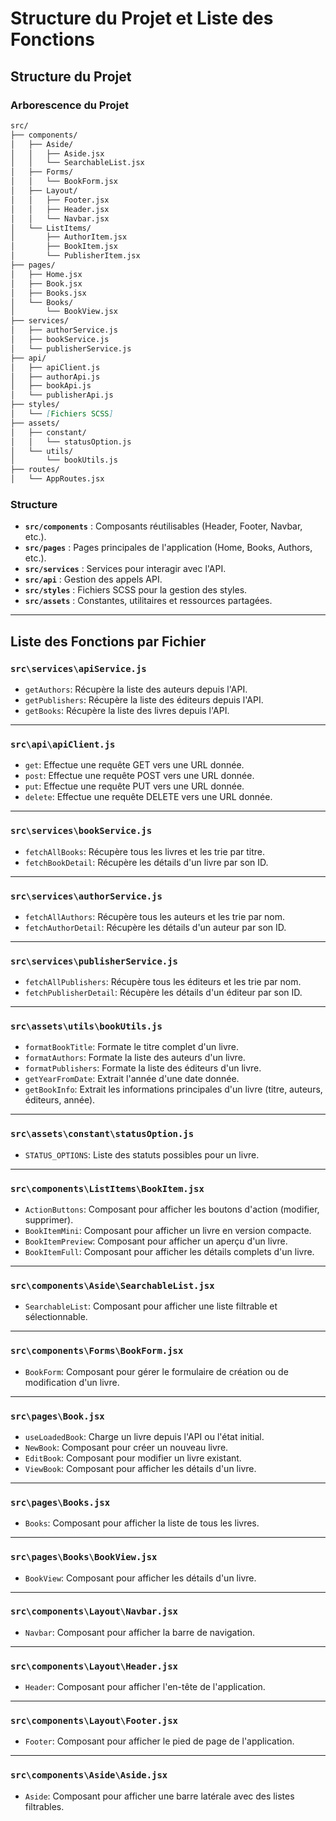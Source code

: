# Structure du Projet et Liste des Fonctions

## Structure du Projet


### Arborescence du Projet

``` markdown
src/
├── components/
│   ├── Aside/
│   │   ├── Aside.jsx
│   │   └── SearchableList.jsx
│   ├── Forms/
│   │   └── BookForm.jsx
│   ├── Layout/
│   │   ├── Footer.jsx
│   │   ├── Header.jsx
│   │   └── Navbar.jsx
│   └── ListItems/
│       ├── AuthorItem.jsx
│       ├── BookItem.jsx
│       └── PublisherItem.jsx
├── pages/
│   ├── Home.jsx
│   ├── Book.jsx
│   ├── Books.jsx
│   └── Books/
│       └── BookView.jsx
├── services/
│   ├── authorService.js
│   ├── bookService.js
│   └── publisherService.js
├── api/
│   ├── apiClient.js
│   ├── authorApi.js
│   ├── bookApi.js
│   └── publisherApi.js
├── styles/
│   └── [Fichiers SCSS]
├── assets/
│   ├── constant/
│   │   └── statusOption.js
│   └── utils/
│       └── bookUtils.js
├── routes/
│   └── AppRoutes.jsx

```
### Structure 

- **`src/components`** : Composants réutilisables (Header, Footer, Navbar, etc.).
- **`src/pages`** : Pages principales de l'application (Home, Books, Authors, etc.).
- **`src/services`** : Services pour interagir avec l'API.
- **`src/api`** : Gestion des appels API.
- **`src/styles`** : Fichiers SCSS pour la gestion des styles.
- **`src/assets`** : Constantes, utilitaires et ressources partagées.

---

## Liste des Fonctions par Fichier

### `src\services\apiService.js`
- `getAuthors`: Récupère la liste des auteurs depuis l'API.
- `getPublishers`: Récupère la liste des éditeurs depuis l'API.
- `getBooks`: Récupère la liste des livres depuis l'API.

---

### `src\api\apiClient.js`
- `get`: Effectue une requête GET vers une URL donnée.
- `post`: Effectue une requête POST vers une URL donnée.
- `put`: Effectue une requête PUT vers une URL donnée.
- `delete`: Effectue une requête DELETE vers une URL donnée.

---

### `src\services\bookService.js`
- `fetchAllBooks`: Récupère tous les livres et les trie par titre.
- `fetchBookDetail`: Récupère les détails d'un livre par son ID.

---

### `src\services\authorService.js`
- `fetchAllAuthors`: Récupère tous les auteurs et les trie par nom.
- `fetchAuthorDetail`: Récupère les détails d'un auteur par son ID.

---

### `src\services\publisherService.js`
- `fetchAllPublishers`: Récupère tous les éditeurs et les trie par nom.
- `fetchPublisherDetail`: Récupère les détails d'un éditeur par son ID.

---

### `src\assets\utils\bookUtils.js`
- `formatBookTitle`: Formate le titre complet d'un livre.
- `formatAuthors`: Formate la liste des auteurs d'un livre.
- `formatPublishers`: Formate la liste des éditeurs d'un livre.
- `getYearFromDate`: Extrait l'année d'une date donnée.
- `getBookInfo`: Extrait les informations principales d'un livre (titre, auteurs, éditeurs, année).

---

### `src\assets\constant\statusOption.js`
- `STATUS_OPTIONS`: Liste des statuts possibles pour un livre.

---

### `src\components\ListItems\BookItem.jsx`
- `ActionButtons`: Composant pour afficher les boutons d'action (modifier, supprimer).
- `BookItemMini`: Composant pour afficher un livre en version compacte.
- `BookItemPreview`: Composant pour afficher un aperçu d'un livre.
- `BookItemFull`: Composant pour afficher les détails complets d'un livre.

---

### `src\components\Aside\SearchableList.jsx`
- `SearchableList`: Composant pour afficher une liste filtrable et sélectionnable.

---

### `src\components\Forms\BookForm.jsx`
- `BookForm`: Composant pour gérer le formulaire de création ou de modification d'un livre.

---

### `src\pages\Book.jsx`
- `useLoadedBook`: Charge un livre depuis l'API ou l'état initial.
- `NewBook`: Composant pour créer un nouveau livre.
- `EditBook`: Composant pour modifier un livre existant.
- `ViewBook`: Composant pour afficher les détails d'un livre.

---

### `src\pages\Books.jsx`
- `Books`: Composant pour afficher la liste de tous les livres.

---

### `src\pages\Books\BookView.jsx`
- `BookView`: Composant pour afficher les détails d'un livre.

---

### `src\components\Layout\Navbar.jsx`
- `Navbar`: Composant pour afficher la barre de navigation.

---

### `src\components\Layout\Header.jsx`
- `Header`: Composant pour afficher l'en-tête de l'application.

---

### `src\components\Layout\Footer.jsx`
- `Footer`: Composant pour afficher le pied de page de l'application.

---

### `src\components\Aside\Aside.jsx`
- `Aside`: Composant pour afficher une barre latérale avec des listes filtrables.
